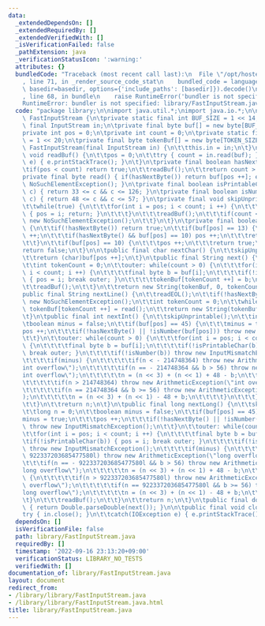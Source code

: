 ```yaml
---
data:
  _extendedDependsOn: []
  _extendedRequiredBy: []
  _extendedVerifiedWith: []
  _isVerificationFailed: false
  _pathExtension: java
  _verificationStatusIcon: ':warning:'
  attributes: {}
  bundledCode: "Traceback (most recent call last):\n  File \"/opt/hostedtoolcache/Python/3.10.6/x64/lib/python3.10/site-packages/onlinejudge_verify/documentation/build.py\"\
    , line 71, in _render_source_code_stat\n    bundled_code = language.bundle(stat.path,\
    \ basedir=basedir, options={'include_paths': [basedir]}).decode()\n  File \"/opt/hostedtoolcache/Python/3.10.6/x64/lib/python3.10/site-packages/onlinejudge_verify/languages/user_defined.py\"\
    , line 68, in bundle\n    raise RuntimeError('bundler is not specified: {}'.format(str(path)))\n\
    RuntimeError: bundler is not specified: library/FastInputStream.java\n"
  code: "package library;\n\nimport java.util.*;\nimport java.io.*;\n\nfinal class\
    \ FastInputStream {\n\tprivate static final int BUF_SIZE = 1 << 14;\n\tprivate\
    \ final InputStream in;\n\tprivate final byte buf[] = new byte[BUF_SIZE];\n\t\
    private int pos = 0;\n\tprivate int count = 0;\n\tprivate static final int TOKEN_SIZE\
    \ = 1 << 20;\n\tprivate final byte tokenBuf[] = new byte[TOKEN_SIZE];\n\n\tpublic\
    \ FastInputStream(final InputStream in) {\n\t\tthis.in = in;\n\t}\n\tprivate final\
    \ void readBuf() {\n\t\tpos = 0;\n\t\ttry { count = in.read(buf); }\n\t\tcatch(IOException\
    \ e) { e.printStackTrace(); }\n\t}\n\tprivate final boolean hasNextByte() {\n\t\
    \tif(pos < count) return true;\n\t\treadBuf();\n\t\treturn count > 0;\n\t}\n\t\
    private final byte read() { if(hasNextByte()) return buf[pos ++]; else throw new\
    \ NoSuchElementException(); }\n\tprivate final boolean isPrintableChar(final byte\
    \ c) { return 33 <= c && c <= 126; }\n\tprivate final boolean isNumber(final byte\
    \ c) { return 48 <= c && c <= 57; }\n\tprivate final void skipUnprintable() {\n\
    \t\twhile(true) {\n\t\t\tfor(int i = pos; i < count; i ++) {\n\t\t\t\tif(isPrintableChar(buf[i]))\
    \ { pos = i; return; }\n\t\t\t}\n\t\t\treadBuf();\n\t\t\tif(count <= 0) throw\
    \ new NoSuchElementException();\n\t\t}\n\t}\n\tprivate final boolean readEOL()\
    \ {\n\t\tif(!hasNextByte()) return true;\n\t\tif(buf[pos] == 13) {\n\t\t\tpos\
    \ ++;\n\t\t\tif(hasNextByte() && buf[pos] == 10) pos ++;\n\t\t\treturn true;\n\
    \t\t}\n\t\tif(buf[pos] == 10) {\n\t\t\tpos ++;\n\t\t\treturn true;\n\t\t}\n\t\t\
    return false;\n\t}\n\n\tpublic final char nextChar() {\n\t\tskipUnprintable();\n\
    \t\treturn (char)buf[pos ++];\n\t}\n\tpublic final String next() {\n\t\tskipUnprintable();\n\
    \t\tint tokenCount = 0;\n\t\touter: while(count > 0) {\n\t\t\tfor(int i = pos;\
    \ i < count; i ++) {\n\t\t\t\tfinal byte b = buf[i];\n\t\t\t\tif(!isPrintableChar(b))\
    \ { pos = i; break outer; }\n\t\t\t\ttokenBuf[tokenCount ++] = b;\n\t\t\t}\n\t\
    \t\treadBuf();\n\t\t}\n\t\treturn new String(tokenBuf, 0, tokenCount);\n\t}\n\t\
    public final String nextLine() {\n\t\treadEOL();\n\t\tif(!hasNextByte()) throw\
    \ new NoSuchElementException();\n\t\tint tokenCount = 0;\n\t\twhile(!readEOL())\
    \ tokenBuf[tokenCount ++] = read();\n\t\treturn new String(tokenBuf, 0, tokenCount);\n\
    \t}\n\tpublic final int nextInt() {\n\t\tskipUnprintable();\n\t\tint n = 0;\n\t\
    \tboolean minus = false;\n\t\tif(buf[pos] == 45) {\n\t\t\tminus = true;\n\t\t\t\
    pos ++;\n\t\t\tif(!hasNextByte() || !isNumber(buf[pos])) throw new InputMismatchException();\n\
    \t\t}\n\t\touter: while(count > 0) {\n\t\t\tfor(int i = pos; i < count; i ++)\
    \ {\n\t\t\t\tfinal byte b = buf[i];\n\t\t\t\tif(!isPrintableChar(b)) { pos = i;\
    \ break outer; }\n\t\t\t\tif(!isNumber(b)) throw new InputMismatchException();\n\
    \t\t\t\tif(minus) {\n\t\t\t\t\tif(n < - 214748364) throw new ArithmeticException(\"\
    int overflow\");\n\t\t\t\t\tif(n == - 214748364 && b > 56) throw new ArithmeticException(\"\
    int overflow\");\n\t\t\t\t\tn = (n << 3) + (n << 1) + 48 - b;\n\t\t\t\t}else {\n\
    \t\t\t\t\tif(n > 214748364) throw new ArithmeticException(\"int overflow\");\n\
    \t\t\t\t\tif(n == 214748364 && b >= 56) throw new ArithmeticException(\"int overflow\"\
    );\n\t\t\t\t\tn = (n << 3) + (n << 1) - 48 + b;\n\t\t\t\t}\n\t\t\t}\n\t\t\treadBuf();\n\
    \t\t}\n\t\treturn n;\n\t}\n\tpublic final long nextLong() {\n\t\tskipUnprintable();\n\
    \t\tlong n = 0;\n\t\tboolean minus = false;\n\t\tif(buf[pos] == 45) {\n\t\t\t\
    minus = true;\n\t\t\tpos ++;\n\t\t\tif(!hasNextByte() || !isNumber(buf[pos]))\
    \ throw new InputMismatchException();\n\t\t}\n\t\touter: while(count > 0) {\n\t\
    \t\tfor(int i = pos; i < count; i ++) {\n\t\t\t\tfinal byte b = buf[i];\n\t\t\t\
    \tif(!isPrintableChar(b)) { pos = i; break outer; }\n\t\t\t\tif(!isNumber(b))\
    \ throw new InputMismatchException();\n\t\t\t\tif(minus) {\n\t\t\t\t\tif(n < -\
    \ 922337203685477580l) throw new ArithmeticException(\"long overflow\");\n\t\t\
    \t\t\tif(n == - 922337203685477580l && b > 56) throw new ArithmeticException(\"\
    long overflow\");\n\t\t\t\t\tn = (n << 3) + (n << 1) + 48 - b;\n\t\t\t\t}else\
    \ {\n\t\t\t\t\tif(n > 922337203685477580l) throw new ArithmeticException(\"long\
    \ overflow\");\n\t\t\t\t\tif(n == 922337203685477580l && b >= 56) throw new ArithmeticException(\"\
    long overflow\");\n\t\t\t\t\tn = (n << 3) + (n << 1) - 48 + b;\n\t\t\t\t}\n\t\t\
    \t}\n\t\t\treadBuf();\n\t\t}\n\t\treturn n;\n\t}\n\tpublic final double nextDouble()\
    \ { return Double.parseDouble(next()); }\n\n\tpublic final void close() {\n\t\t\
    try { in.close(); }\n\t\tcatch(IOException e) { e.printStackTrace(); }\n\t}\n}"
  dependsOn: []
  isVerificationFile: false
  path: library/FastInputStream.java
  requiredBy: []
  timestamp: '2022-09-16 23:13:20+09:00'
  verificationStatus: LIBRARY_NO_TESTS
  verifiedWith: []
documentation_of: library/FastInputStream.java
layout: document
redirect_from:
- /library/library/FastInputStream.java
- /library/library/FastInputStream.java.html
title: library/FastInputStream.java
---
```

